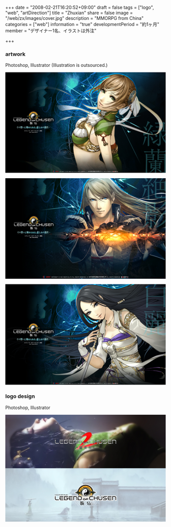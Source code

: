 +++
date = "2008-02-21T16:20:52+09:00"
draft = false
tags = ["logo", "web", "artDirection"]
title = "Zhuxian"
share = false
image = "/web/zx/images/cover.jpg"
description = "MMORPG from China"
categories = ["web"]
information = "true"
developmentPeriod = "約1ヶ月"
member = "デザイナー1名、イラストは外注"

+++

### artwork

Photoshop, Illustrator
(Illustration is outsourced.)

![](images/cover.jpg)

![](images/zx_00.jpg)

![](images/zx_01.jpg)

### logo design

Photoshop, Illustrator

![](images/zx_02.jpg)
